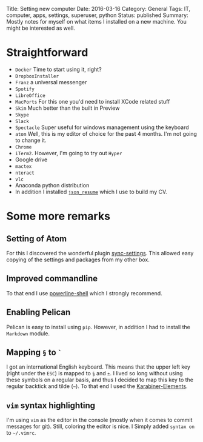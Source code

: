 Title: Setting new computer
Date: 2016-03-16
Category: General
Tags: IT, computer, apps, settings, superuser, python
Status: published
Summary: Mostly notes for myself on what items I installed on a new machine. You might be interested as well.

# Straightforward

* `Docker` Time to start using it, right?
* `DropboxInstaller`
* `Franz` a universal messenger
* `Spotify`
* `LibreOffice`
* `MacPorts` For this one you'd need to install XCode related stuff
* `Skim` Much better than the built in Preview
* `Skype`
* `Slack`
* `Spectacle` Super useful for windows management using the keyboard
* `atom` Well, this is my editor of choice for the past 4 months. I'm not going to change it.
* `Chrome`
* `iTerm2`. However, I'm going to try out `Hyper`
* Google drive
* `mactex`
* `nteract`
* `vlc`
* Anaconda python distribution
* In addition I installed [`json_resume`](https://github.com/prat0318/json_resume) which I use to build my CV.

# Some more remarks

## Setting of Atom
For this I discovered the wonderful plugin [sync-settings](https://atom.io/packages/sync-settings).
This allowed easy copying of the settings and packages from my other box.

## Improved commandline
To that end I use [powerline-shell](https://github.com/banga/powerline-shell) which I strongly recommend.

## Enabling Pelican
Pelican is easy to install using `pip`.
However, in addition I had to install the `Markdown` module.

## Mapping `§` to `` ` ``
I got an international English keyboard.
This means that the upper left key (right under the `ESC`) is mapped to `§` and `±`.
I lived so long without using these symbols on a regular basis, and thus I decided to map this key to the regular backtick and tilde (`~`).
To that end I used the [Karabiner-Elements](https://github.com/tekezo/Karabiner-Elements).

## `vim` syntax highlighting
I'm using `vim` as the editor in the console (mostly when it comes to commit messages for git).
Still, coloring the editor is nice.
I Simply added `syntax on` to `~/.vimrc`.
